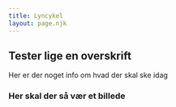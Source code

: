 ```yaml
---
title: Lyncykel
layout: page.njk
---
```


<!-- <object align="middle" data="/images/lyncykel-plain.svg" type="image/svg+xml" class="lyncykel"> -->

## Tester lige en overskrift

Her er der noget info om hvad der skal ske idag

### Her skal der så vær et billede